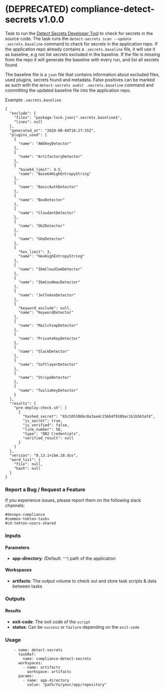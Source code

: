 # (DEPRECATED) compliance-detect-secrets v1.0.0

Task to run the [Detect Secrets Developer Tool](https://w3.ibm.com/w3publisher/detect-secrets/developer-tool) to check for secrets in the source code.
The task runs the `detect-secrets scan --update .secrets.baseline` command to check for secrets in the application repo. If the application repo already contains a `.secrets.baseline` file, it will use it as baseline, e.g not list secrets excluded in the baseline.
If the file is missing from the repo it will generate the baseline with every run, and list all secrets found.

The baseline file is a `json` file that contains information about excluded files, used plugins, secrets found and metadata.
False positives can be marked as such with the `detect-secrets audit .secrets.baseline` command and committing the updated baseline file into the application repo.

Example `.secrets.baseline`
```
{
  "exclude": {
    "files": "package-lock.json|^.secrets.baseline$",
    "lines": null
  },
  "generated_at": "2020-08-04T16:27:35Z",
  "plugins_used": [
    {
      "name": "AWSKeyDetector"
    },
    {
      "name": "ArtifactoryDetector"
    },
    {
      "base64_limit": 4.5,
      "name": "Base64HighEntropyString"
    },
    {
      "name": "BasicAuthDetector"
    },
    {
      "name": "BoxDetector"
    },
    {
      "name": "CloudantDetector"
    },
    {
      "name": "Db2Detector"
    },
    {
      "name": "GheDetector"
    },
    {
      "hex_limit": 3,
      "name": "HexHighEntropyString"
    },
    {
      "name": "IbmCloudIamDetector"
    },
    {
      "name": "IbmCosHmacDetector"
    },
    {
      "name": "JwtTokenDetector"
    },
    {
      "keyword_exclude": null,
      "name": "KeywordDetector"
    },
    {
      "name": "MailchimpDetector"
    },
    {
      "name": "PrivateKeyDetector"
    },
    {
      "name": "SlackDetector"
    },
    {
      "name": "SoftlayerDetector"
    },
    {
      "name": "StripeDetector"
    },
    {
      "name": "TwilioKeyDetector"
    }
  ],
  "results": {
    "pre-deploy-check.sh": [
      {
        "hashed_secret": "83c505306bc8a3aa4c15684f9109ac1b1b563afd",
        "is_secret": true,
        "is_verified": false,
        "line_number": 58,
        "type": "DB2 Credentials",
        "verified_result": null
      }
    ]
  },
  "version": "0.13.1+ibm.18.dss",
  "word_list": {
    "file": null,
    "hash": null
  }
}
```

### Report a Bug / Request a Feature

If you experience issues, please report them on the following slack channels:
```
#devops-compliance
#common-tekton-tasks
#cd-tekton-users-shared
```

### Inputs

#### Parameters

  - **app-directory**: (Default: `""`) path of the application

#### Workspaces

  - **artifacts**: The output volume to check out and store task scripts & data between tasks

### Outputs

#### Results

  - **exit-code**: The exit code of the `script`
  - **status**: Can be `success` or `failure` depending on the `exit-code`

### Usage

```
    - name: detect-secrets
      taskRef:
        name: compliance-detect-secrets
      workspaces:
        - name: artifacts
          workspace: artifacts
      params:
        - name: app-directory
          value: "path/to/your/app/repository"
```
